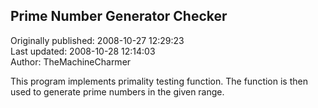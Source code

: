 ## Prime Number Generator Checker  
Originally published: 2008-10-27 12:29:23  
Last updated: 2008-10-28 12:14:03  
Author: TheMachineCharmer   
  
This program implements primality testing function.
The function is then used to generate prime numbers 
in the given range.